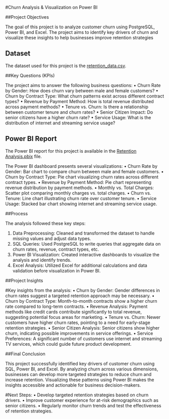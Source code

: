 #Churn Analysis & Visualization on Power BI

##Project Objectives 

The goal of this project is to analyze customer churn using PostgreSQL, Power BI, and Excel. The project aims to identify key drivers of churn and visualize these insights to help businesses improve retention strategies

## Dataset

The dataset used for this project is the [retention_data.csv](./retention_data.csv).

##Key Questions (KPIs)

The project aims to answer the following business questions:
•	Churn Rate by Gender: How does churn vary between male and female customers?
•	Churn by Contract Type: What churn patterns exist across different contract types?
•	Revenue by Payment Method: How is total revenue distributed across payment methods?
•	Tenure vs. Churn: Is there a relationship between customer tenure and churn rates?
•	Senior Citizen Impact: Do senior citizens have a higher churn rate?
•	Service Usage: What is the distribution of internet and streaming service usage?


## Power BI Report

The Power BI report for this project is available in the [Retention Analysis.pbix](./Retention%20Analysis.pbix) file.

The Power BI dashboard presents several visualizations:
•	Churn Rate by Gender: Bar chart to compare churn between male and female customers.
•	Churn by Contract Type: Pie chart visualizing churn rates across different contract types.
•	Revenue by Payment Method: Pie chart representing revenue distribution by payment methods.
•	Monthly vs. Total Charges: Scatter plot comparing monthly charges vs. total charges.
•	Churn vs. Tenure: Line chart illustrating churn rate over customer tenure.
•	Service Usage: Stacked bar chart showing internet and streaming service usage.

##Process

The analysis followed these key steps:
1.	Data Preprocessing: Cleaned and transformed the dataset to handle missing values and adjust data types.
2.	SQL Queries: Used PostgreSQL to write queries that aggregate data on churn rates, revenue, contract types, etc.
3.	Power BI Visualization: Created interactive dashboards to visualize the analysis and identify trends.
4.	Excel Analysis: Utilized Excel for additional calculations and data validation before visualization in Power BI.

##Project Insights

#Key insights from the analysis:
•	Churn by Gender: Gender differences in churn rates suggest a targeted retention approach may be necessary.
•	Churn by Contract Type: Month-to-month contracts show a higher churn rate compared to long-term contracts.
•	Revenue Analysis: Payment methods like credit cards contribute significantly to total revenue, suggesting potential focus areas for marketing.
•	Tenure vs. Churn: Newer customers have higher churn rates, pointing to a need for early-stage retention strategies.
•	Senior Citizen Analysis: Senior citizens show higher churn, indicating possible improvements in service offerings.
•	Service Preferences: A significant number of customers use internet and streaming TV services, which could guide future product development.

##Final Conclusion

This project successfully identified key drivers of customer churn using SQL, Power BI, and Excel. By analyzing churn across various dimensions, businesses can develop more targeted strategies to reduce churn and increase retention. Visualizing these patterns using Power BI makes the insights accessible and actionable for business decision-makers.

#Next Steps:
•	Develop targeted retention strategies based on churn drivers.
•	Improve customer experience for at-risk demographics such as senior citizens.
•	Regularly monitor churn trends and test the effectiveness of retention strategies.
